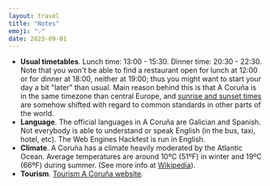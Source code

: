 ```yaml
---
layout: travel
title: "Notes"
emoji: "💡"
date: 2023-09-01
---
```


-   **Usual timetables**. Lunch time: 13:00 - 15:30. Dinner time:
    20:30 - 22:30. Note that you won\'t be able to find a restaurant
    open for lunch at 12:00 or for dinner at 18:00, neither at 19:00;
    thus you might want to start your day a bit \"later\" than usual.
    Main reason behind this is that A Coruña is in the same timezone
    than central Europe, and [sunrise and sunset
    times](https://www.timeanddate.com/sun/spain/la-coruna)
    are somehow shifted with regard to common standards in other parts
    of the world.
-   **Language**. The official languages in A Coruña are Galician and
    Spanish. Not everybody is able to understand or speak English (in
    the bus, taxi, hotel, etc). The Web Engines Hackfest is run in
    English.
-   **Climate**. A Coruña has a climate heavily moderated by the
    Atlantic Ocean. Average temperatures are around 10ºC (51ºF) in
    winter and 19ºC (66ºF) during summer. (See more info at
    [Wikipedia](https://en.wikipedia.org/wiki/A_Coru%C3%B1a#Climate)).
-   **Tourism**. [Tourism A Coruña
    website](http://www.turismocoruna.com/).

